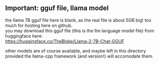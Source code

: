 ## Important: gguf file, llama model  

the llama 7B gguf file here is blank, as the real file is about 5GB big! too much for hosting here on github.  
you may download this gguf file (this is the llm language model file) from huggingface here:   
https://huggingface.co/TheBloke/Llama-2-7B-Chat-GGUF  

other models are of course available, and maybe left in this directory provided the llama-cpp framework (and version!) will accomodate them.
